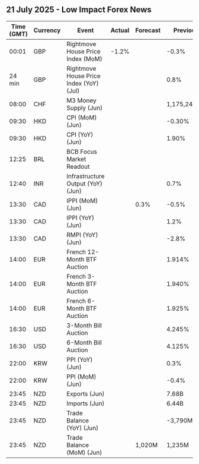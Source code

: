 ## 21 July 2025 - Low Impact Forex News

| Time (GMT) | Currency | Event | Actual | Forecast | Previous |
|------|----------|-------|--------|----------|----------|
| 00:01 | GBP | Rightmove House Price Index (MoM) | -1.2% |  | -0.3% |
| 24 min | GBP | Rightmove House Price Index (YoY) (Jul) |  |  | 0.8% |
| 08:00 | CHF | M3 Money Supply (Jun) |  |  | 1,175,249.0B |
| 09:30 | HKD | CPI (MoM) (Jun) |  |  | -0.30% |
| 09:30 | HKD | CPI (YoY) (Jun) |  |  | 1.90% |
| 12:25 | BRL | BCB Focus Market Readout |  |  |  |
| 12:40 | INR | Infrastructure Output (YoY) (Jun) |  |  | 0.7% |
| 13:30 | CAD | IPPI (MoM) (Jun) |  | 0.3% | -0.5% |
| 13:30 | CAD | IPPI (YoY) (Jun) |  |  | 1.2% |
| 13:30 | CAD | RMPI (YoY) (Jun) |  |  | -2.8% |
| 14:00 | EUR | French 12-Month BTF Auction |  |  | 1.914% |
| 14:00 | EUR | French 3-Month BTF Auction |  |  | 1.940% |
| 14:00 | EUR | French 6-Month BTF Auction |  |  | 1.925% |
| 16:30 | USD | 3-Month Bill Auction |  |  | 4.245% |
| 16:30 | USD | 6-Month Bill Auction |  |  | 4.125% |
| 22:00 | KRW | PPI (YoY) (Jun) |  |  | 0.3% |
| 22:00 | KRW | PPI (MoM) (Jun) |  |  | -0.4% |
| 23:45 | NZD | Exports (Jun) |  |  | 7.68B |
| 23:45 | NZD | Imports (Jun) |  |  | 6.44B |
| 23:45 | NZD | Trade Balance (YoY) (Jun) |  |  | -3,790M |
| 23:45 | NZD | Trade Balance (MoM) (Jun) |  | 1,020M | 1,235M |

